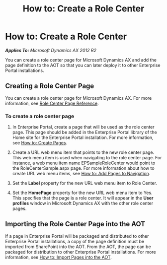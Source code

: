 ﻿---
title: 'How to: Create a Role Center'
TOCTitle: 'How to: Create a Role Center'
ms:assetid: 9d7a664e-ad1c-48c5-bc2c-c430599f142f
ms:mtpsurl: https://technet.microsoft.com/en-us/library/JJ945384(v=AX.60)
ms:contentKeyID: 51442776
ms.date: 02/13/2013
mtps_version: v=AX.60
---

# How to: Create a Role Center 


_**Applies To:** Microsoft Dynamics AX 2012 R2_

You can create a role center page for Microsoft Dynamics AX and add the page definition to the AOT so that you can later deploy it to other Enterprise Portal installations.

## Creating a Role Center Page

You can create a role center page for Microsoft Dynamics AX. For more information, see [Role Center Page Reference](https://technet.microsoft.com/en-us/library/cc558235\(v=ax.60\)).

### To create a role center page

1.  In Enterprise Portal, create a page that will be used as the role center page. This page should be added in the Enterprise Portal library of the Home site for the Enterprise Portal installation. For more information, see [How to: Create Pages](https://technet.microsoft.com/en-us/library/cc585929\(v=ax.60\)).

2.  Create a URL web menu item that points to the new role center page. This web menu item is used when navigating to the role center page. For instance, a web menu item name EPSampleRoleCenter would point to the RoleCenterSample.aspx page. For more information about how to create URL web menu items, see [How to: Add Pages to Navigation](https://technet.microsoft.com/en-us/library/cc600786\(v=ax.60\)).

3.  Set the **Label** property for the new URL web menu item to Role Center.

4.  Set the **HomePage** property for the new URL web menu item to Yes. This specifies that the page is a role center. It will appear in the **User profiles** window in Microsoft Dynamics AX with the other role center pages.

## Importing the Role Center Page into the AOT

If a page in Enterprise Portal will be packaged and distributed to other Enterprise Portal installations, a copy of the page definition must be imported from SharePoint into the AOT. From the AOT, the page can be packaged for distribution to other Enterprise Portal installations. For more information, see [How to: Import Pages into the AOT](how-to-import-pages-into-the-aot.md).

